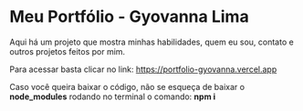 # Meu Portfólio - Gyovanna Lima

Aqui há um projeto que mostra minhas habilidades, quem eu sou, contato e outros projetos feitos por mim.

Para acessar basta clicar no link: https://portfolio-gyovanna.vercel.app

Caso você queira baixar o código, não se esqueça de baixar o <b>node_modules</b> rodando no terminal o comando: <b>npm i</b>
